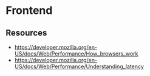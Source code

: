 # Frontend

## Resources
+ https://developer.mozilla.org/en-US/docs/Web/Performance/How_browsers_work
+ https://developer.mozilla.org/en-US/docs/Web/Performance/Understanding_latency

